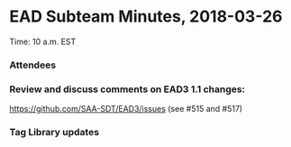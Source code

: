 # EAD Subteam Minutes, 2018-03-26
Time: 10 a.m. EST

### Attendees

### Review and discuss comments on EAD3 1.1 changes:
https://github.com/SAA-SDT/EAD3/issues (see #515 and #517)

### Tag Library updates
